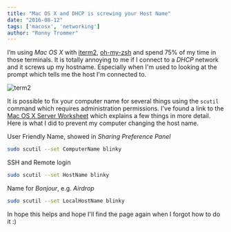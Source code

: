 ```yaml
---
title: "Mac OS X and DHCP is screwing your Host Name"
date: "2016-08-12"
tags: ['macosx', 'networking']
author: "Ronny Trommer"
---
```


I’m using _Mac OS X_ with [iterm2](https://www.iterm2.com/index.html), [oh-my-zsh](https://github.com/robbyrussell/oh-my-zsh) and spend 75% of my time in those terminals.
It is totally annoying to me if I connect to a _DHCP_ network and it screws up my hostname.
Especially when I'm used to looking at the prompt which tells me the host I'm connected to.

![term2](/images/terminal.png)

It is possible to fix your computer name for several things using the `scutil` command which requires administration permissions.
I've found a link to the [Mac OS X Server Worksheet](http://images.apple.com/server/docs/Worksheet_v10.4.pdf) which explains a few things in more detail.
Here is what I did to prevent my computer changing the host name.

User Friendly Name, showed in _Sharing Preference Panel_

```sh
sudo scutil --set ComputerName blinky
```

SSH and Remote login

```sh
sudo scutil --set HostName blinky
```

Name for _Bonjour_, e.g. _Airdrop_

```sh
sudo scutil --set LocalHostName blinky
```

In hope this helps and hope I'll find the page again when I forgot how to do it :)
